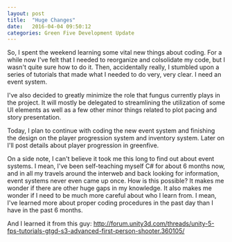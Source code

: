 ```yaml
---
layout: post
title:  "Huge Changes"
date:   2016-04-04 09:50:12
categories: Green Five Development Update
---
```


So, I spent the weekend learning some vital new things about coding. For a while now I've felt that I needed to reorganize and
colsolidate my code, but I wasn't quite sure how to do it. Then, accidentally really, I stumbled upon a series of tutorials that
made what I needed to do very, very clear. I need an event system.

I've also decided to greatly minimize the role that fungus currently plays in the project. It will mostly be delegated to streamlining
the utilization of some UI elements as well as a few other minor things related to plot pacing and story presentation.

Today, I plan to continue with coding the new event system and finishing the design on the player progression system and inventory system.
Later on I'll post details about player progression in greenfive.

On a side note, I can't believe it took me this long to find out about event systems. I mean, I've been self-teaching myself C# for about
6 months now, and in all my travels around the interweb and back looking for information, event systems never even came up once. How is this
possible? It makes me wonder if there are other huge gaps in my knowledge. It also makes me wonder if I need to be much more careful about 
who I learn from. I mean, I've learned more about proper coding procedures in the past day than I have in the past 6 months.

And I learned it from this guy: http://forum.unity3d.com/threads/unity-5-fps-tutorials-gtgd-s3-advanced-first-person-shooter.360105/
